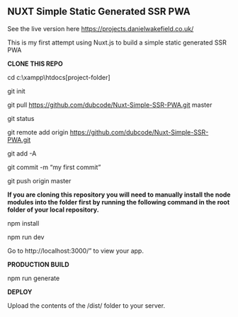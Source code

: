 ## NUXT Simple Static Generated SSR PWA

See the live version here https://projects.danielwakefield.co.uk/

This is my first attempt using Nuxt.js to build a simple static generated SSR PWA

**CLONE THIS REPO**

cd c:\xampp\htdocs\[project-folder]

git init

git pull https://github.com/dubcode/Nuxt-Simple-SSR-PWA.git master

git status

git remote add origin https://github.com/dubcode/Nuxt-Simple-SSR-PWA.git

git add -A

git commit -m “my first commit”

git push origin master

**If you are cloning this repository you will need to manually install the node modules into the folder first by running the following command in the root folder of your local repository.**

npm install

npm run dev

Go to http://localhost:3000/” to view your app.

**PRODUCTION BUILD**

npm run generate

**DEPLOY**

Upload the contents of the /dist/ folder to your server.

